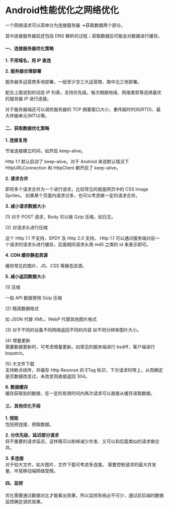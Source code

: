 # Android性能优化之网络优化

一个网络请求可以简单分为连接服务器 -&gt;获取数据两个部分。

其中连接服务器前还包括 DNS 解析的过程；获取数据后可能会对数据进行缓存。

#### 一、连接服务器优化策略

**1. 不用域名，用 IP 直连**

**2. 服务器合理部署**

服务器多运营商多地部署，一般至少含三大运营商、南中北三地部署。

配合上面说到的动态 IP 列表，支持优先级，每次根据地域、网络类型等选择最优的服务器 IP 进行连接。

对于服务器端还可以调优服务器的 TCP 拥塞窗口大小、重传超时时间\(RTO\)、最大传输单元\(MTU\)等。

#### 二、获取数据优化策略

**1. 连接复用**

节省连接建立时间，如开启 keep-alive。

Http 1.1 默认启动了 keep-alive。对于 Android 来说默认情况下 HttpURLConnection 和 HttpClient 都开启了 keep-alive。

**2. 请求合并**

即将多个请求合并为一个进行请求，比较常见的就是网页中的 CSS Image Sprites。 如果某个页面内请求过多，也可以考虑做一定的请求合并。

**3. 减小请求数据大小**

\(1\) 对于 POST 请求，Body 可以做 Gzip 压缩，如日志。

\(2\) 对请求头进行压缩

这个 Http 1.1 不支持，SPDY 及 Http 2.0 支持。 Http 1.1 可以通过服务端对前一个请求的请求头进行缓存，后面相同请求头用 md5 之类的 id 来表示即可。

**4. CDN 缓存静态资源**

缓存常见的图片、JS、CSS 等静态资源。

**5. 减小返回数据大小**

\(1\) 压缩

一般 API 数据使用 Gzip 压缩

\(2\) 精简数据格式

如 JSON 代替 XML，WebP 代替其他图片格式

\(3\) 对于不同的设备不同网络返回不同的内容 如不同分辨率图片大小。

\(4\) 增量更新  
需要数据更新时，可考虑增量更新。如常见的服务端进行 bsdiff，客户端进行 bspatch。

\(5\) 大文件下载  
支持断点续传，并缓存 Http Resonse 的 ETag 标识，下次请求时带上，从而确定是否数据改变过，未改变则直接返回 304。

**6. 数据缓存**  
缓存获取到的数据，在一定的有效时间内再次请求可以直接从缓存读取数据。



#### 三、其他优化手段

**1. 预取**  
包括预连接、预取数据。

**2. 分优先级、延迟部分请求**  
将不重要的请求延迟，这样既可以削峰减少并发、又可以和后面类似的请求做合并。

**3. 多连接**  
对于较大文件，如大图片、文件下载可考虑多连接。 需要控制请求的最大并发量，毕竟移动端网络受限。

#### 四、监控

优化需要通过数据对比才能看出效果，所以监控系统必不可少，通过前后端的数据监控确定调优效果。



